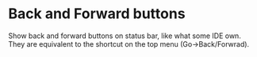 # Back and Forward buttons

Show back and forward buttons on status bar, like what some IDE own. They are equivalent to the shortcut on the top menu (Go->Back/Forwrad).
